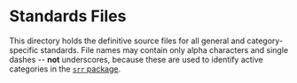 # Standards Files

This directory holds the definitive source files for all general and
category-specific standards. File names may contain only alpha characters and
single dashes -- **not** underscores, because these are used to identify active
categories in the [`srr`
package](https://github.com/ropensci-review-tools/srr/blob/main/R/dl-standards.R).
